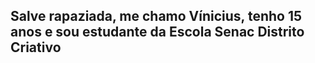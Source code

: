 <h2>Salve rapaziada, me chamo Vínicius, tenho 15 anos e sou estudante da Escola Senac Distrito Criativo</h2>
